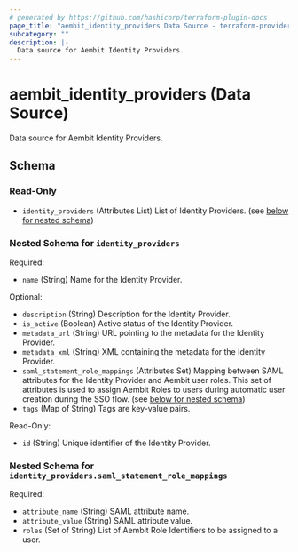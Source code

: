 ```yaml
---
# generated by https://github.com/hashicorp/terraform-plugin-docs
page_title: "aembit_identity_providers Data Source - terraform-provider-aembit"
subcategory: ""
description: |-
  Data source for Aembit Identity Providers.
---
```


# aembit_identity_providers (Data Source)

Data source for Aembit Identity Providers.



<!-- schema generated by tfplugindocs -->
## Schema

### Read-Only

- `identity_providers` (Attributes List) List of Identity Providers. (see [below for nested schema](#nestedatt--identity_providers))

<a id="nestedatt--identity_providers"></a>
### Nested Schema for `identity_providers`

Required:

- `name` (String) Name for the Identity Provider.

Optional:

- `description` (String) Description for the Identity Provider.
- `is_active` (Boolean) Active status of the Identity Provider.
- `metadata_url` (String) URL pointing to the metadata for the Identity Provider.
- `metadata_xml` (String) XML containing the metadata for the Identity Provider.
- `saml_statement_role_mappings` (Attributes Set) Mapping between SAML attributes for the Identity Provider and Aembit user roles. This set of attributes is used to assign Aembit Roles to users during automatic user creation during the SSO flow. (see [below for nested schema](#nestedatt--identity_providers--saml_statement_role_mappings))
- `tags` (Map of String) Tags are key-value pairs.

Read-Only:

- `id` (String) Unique identifier of the Identity Provider.

<a id="nestedatt--identity_providers--saml_statement_role_mappings"></a>
### Nested Schema for `identity_providers.saml_statement_role_mappings`

Required:

- `attribute_name` (String) SAML attribute name.
- `attribute_value` (String) SAML attribute value.
- `roles` (Set of String) List of Aembit Role Identifiers to be assigned to a user.
